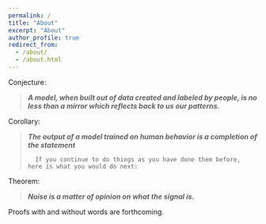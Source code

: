 ```yaml
---
permalink: /
title: "About"
excerpt: "About"
author_profile: true
redirect_from: 
  - /about/
  - /about.html
---
```


<!--- The quickest ways to know about me are through my [Zotero library](https://www.zotero.org/sarahkpardo/items/KD7YLV6A/item-list), sorted by "date added," and some generations I made with [DALL-E](https://labs.openai.com/sc/RT6MUL6KeUCZSat2AQXU0ZJT). 
 I was totally floored by the beauty of [this](https://labs.openai.com/s/n6ebRMT5wb57CxkkVWXR34Vu) in particular. On the other hand, [this one](https://labs.openai.com/s/bIrjunDp6u0riN4xcfy15Oa6) is rather concerning. --->

Conjecture: 

> **_A model, when built out of data created and labeled by people, is no less than a mirror which reflects back to us our patterns._**

Corollary:

> **_The output of a model trained on human behavior is a completion of the statement_**
> 
>       If you continue to do things as you have done them before, here is what you would do next:

Theorem:
> **_Noise is a matter of opinion on what the signal is._**

Proofs with and without words are forthcoming.
